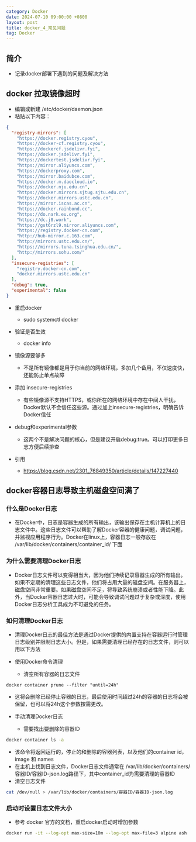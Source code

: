 ```yaml
---
category: Docker
date: 2024-07-10 09:00:00 +0800
layout: post
title: docker_4_常见问题
tag: Docker
---
```

## 简介

+ 记录docker部署下遇到的问题及解决方法

## docker 拉取镜像超时

+ 编辑或新建 /etc/docker/daemon.json
+ 粘贴以下内容：
```json
{
  "registry-mirrors": [
    "https://docker.registry.cyou",
    "https://docker-cf.registry.cyou",
    "https://dockercf.jsdelivr.fyi",
    "https://docker.jsdelivr.fyi",
    "https://dockertest.jsdelivr.fyi",
    "https://mirror.aliyuncs.com",
    "https://dockerproxy.com",
    "https://mirror.baidubce.com",
    "https://docker.m.daocloud.io",
    "https://docker.nju.edu.cn",
    "https://docker.mirrors.sjtug.sjtu.edu.cn",
    "https://docker.mirrors.ustc.edu.cn",
    "https://mirror.iscas.ac.cn",
    "https://docker.rainbond.cc",
    "https://do.nark.eu.org",
    "https://dc.j8.work",
    "https://gst6rzl9.mirror.aliyuncs.com",
    "https://registry.docker-cn.com",
    "http://hub-mirror.c.163.com",
    "http://mirrors.ustc.edu.cn/",
    "https://mirrors.tuna.tsinghua.edu.cn/",
    "http://mirrors.sohu.com/"
  ],
  "insecure-registries": [
    "registry.docker-cn.com",
    "docker.mirrors.ustc.edu.cn"
  ],
  "debug": true,
  "experimental": false
}
```

+ 重启docker
  + sudo systemctl docker

+ 验证是否生效
  + docker info

+ 镜像源要够多
  + 不是所有镜像都是用于你当前的网络环境，多加几个备用，不仅速度快，还能防止单点故障
+ 添加 insecure-registries
  + 有些镜像源不支持HTTPS，或你所在的网络环境中存在中间人干扰，Docker默认不会信任这些源。通过加上insecure-registries，明确告诉Docker信任
+ debug和experimental参数
  + 这两个不是解决问题的核心，但是建议开启debug:true。可以打印更多日志方便后续排查

+ 引用
  + https://blog.csdn.net/2301_76849350/article/details/147227440

## docker容器日志导致主机磁盘空间满了

### 什么是Docker日志

+ 在Docker中，日志是容器生成的所有输出，该输出保存在主机计算机上的日志文件中。这些日志文件可以帮助了解Docker容器的健康问题，调试问题，并监视应用程序行为。Docker在linux上，容器日志一般存放在 /var/lib/docker/containers/container_id/ 下面

### 为什么需要清理Docker日志

+ Docker日志文件可以变得相当大，因为他们持续记录容器生成的所有输出。如果不定期的清理这些日志文件，他们将占用大量的磁盘空间。在服务器上，磁盘空间非常重要。如果磁盘空间不足，将导致系统崩溃或者性能下降。此外，当Docker容器日志过大时，可能会导致调试问题过于复杂或深度，使用Docker日志分析工具成为不可避免的任务。

### 如何清理Docker日志

+ 清理Docker日志的最佳方法是通过Docker提供的内置支持在容器运行时管理日志级别并限制日志大小。但是，如果需要清理已经存在的日志文件，则可以用以下方法

+ 使用Docker命令清理
  + 清空所有容器的日志文件
```
docker container prune --filter "until=24h"
```
  + 这将会删除已经停止容器的日志，最后使用时间超过24h的容器的日志将会被保留，也可以将24h这个参数按需更改。

+ 手动清理Docker日志
  + 需要找出要删除的容器ID
```bash
docker container ls -a
```
  + 该命令将返回运行的，停止的和删除的容器列表，以及他们的container id， image 和 names
  + 在主机上找到日志文件，Docker日志文件通常在 /var/lib/docker/containers/容器ID/容器ID-json.log路径下，其中container_id为需要清理的容器ID
  + 清空日志文件
```bash
cat /dev/null > /var/lib/docker/containers/容器ID/容器ID-json.log
```

### 启动时设置日志文件大小

+ 参考 docker 官方的文档，重启docker启动时增加参数
```bash
docker run -it --log-opt max-size=10m --log-opt max-file=3 alpine ash
```